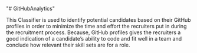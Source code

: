 "# GitHubAnalytics" 

This Classifier is used to identify potential candidates based on their GitHub profiles in order to minimize the time and effort the recruiters put in during the recruitment process.
Because, GitHub profiles gives the recruiters a good indication of a candidate’s ability to code and fit well in a team and conclude how relevant their skill sets are for a role.


